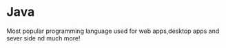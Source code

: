 # Java
Most popular programming language used for web apps,desktop apps and sever side nd much more!
